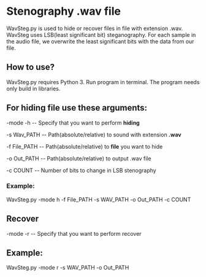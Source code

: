 # Stenography .wav file
WavSteg.py is used to hide or recover files in file with extension .wav. WavSteg uses LSB(least significant bit) steganography.
For each sample in the audio file, we overwrite the least significant bits with the data from our file.


## How to use? ##

WavSteg.py requires Python 3. Run program in terminal. The program needs only build in libraries.

## For hiding file use these arguments:

-mode -h -- Specify that you want to perform **hiding**

-s Wav_PATH --  Path(absolute/relative) to sound with extension **.wav**

-f File_PATH --  Path(absolute/relative) to **file** you want to hide

-o Out_PATH --  Path(absolute/relative) to output .wav file

-c COUNT -- Number of bits to change in LSB stenography

### Example: 
WavSteg.py -mode h -f File_PATH -s WAV_PATH -o Out_PATH -c COUNT

## Recover
-mode -r -- Specify that you want to perform recover

## Example: 
WavSteg.py -mode r -s WAV_PATH -o Out_PATH 

